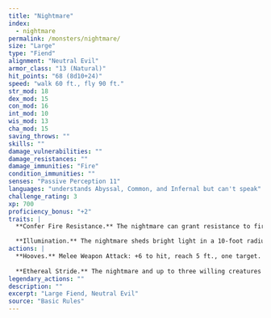 ```yaml
---
title: "Nightmare"
index:
  - nightmare
permalink: /monsters/nightmare/
size: "Large"
type: "Fiend"
alignment: "Neutral Evil"
armor_class: "13 (Natural)"
hit_points: "68 (8d10+24)"
speed: "walk 60 ft., fly 90 ft."
str_mod: 18
dex_mod: 15
con_mod: 16
int_mod: 10
wis_mod: 13
cha_mod: 15
saving_throws: ""
skills: ""
damage_vulnerabilities: ""
damage_resistances: ""
damage_immunities: "Fire"
condition_immunities: ""
senses: "Passive Perception 11"
languages: "understands Abyssal, Common, and Infernal but can't speak"
challenge_rating: 3
xp: 700
proficiency_bonus: "+2"
traits: |
  **Confer Fire Resistance.** The nightmare can grant resistance to fire damage to anyone riding it.

  **Illumination.** The nightmare sheds bright light in a 10-foot radius and dim light for an additional 10 feet.
actions: |
  **Hooves.** Melee Weapon Attack: +6 to hit, reach 5 ft., one target. Hit: 13 (2d8 + 4) bludgeoning damage plus 7 (2d6) fire damage.
  
  **Ethereal Stride.** The nightmare and up to three willing creatures within 5 feet of it magically enter the Ethereal Plane from the Material Plane, or vice versa.  
legendary_actions: ""
description: ""
excerpt: "Large Fiend, Neutral Evil"
source: "Basic Rules"
---
```

